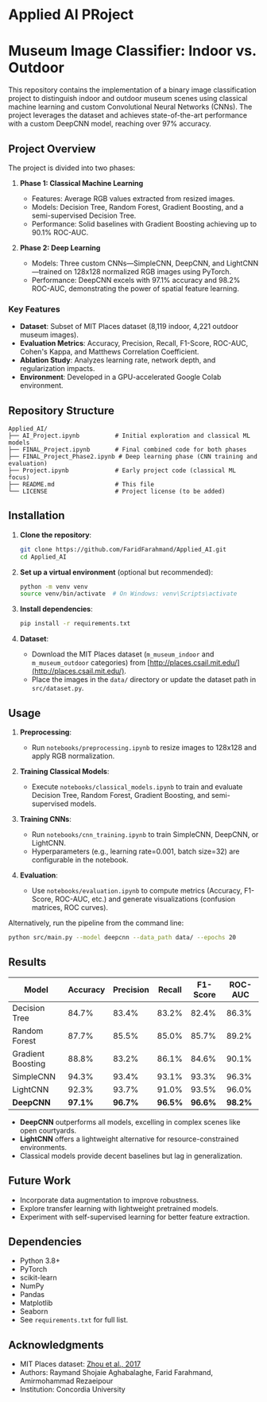 # Applied AI PRoject


# Museum Image Classifier: Indoor vs. Outdoor

This repository contains the implementation of a binary image classification project to distinguish indoor and outdoor museum scenes using classical machine learning and custom Convolutional Neural Networks (CNNs). The project leverages the dataset and achieves state-of-the-art performance with a custom DeepCNN model, reaching over 97% accuracy.

## Project Overview

The project is divided into two phases:

1. **Phase 1: Classical Machine Learning**
   - Features: Average RGB values extracted from resized images.
   - Models: Decision Tree, Random Forest, Gradient Boosting, and a semi-supervised Decision Tree.
   - Performance: Solid baselines with Gradient Boosting achieving up to 90.1% ROC-AUC.

2. **Phase 2: Deep Learning**
   - Models: Three custom CNNs—SimpleCNN, DeepCNN, and LightCNN—trained on 128x128 normalized RGB images using PyTorch.
   - Performance: DeepCNN excels with 97.1% accuracy and 98.2% ROC-AUC, demonstrating the power of spatial feature learning.

### Key Features
- **Dataset**: Subset of MIT Places dataset (8,119 indoor, 4,221 outdoor museum images).
- **Evaluation Metrics**: Accuracy, Precision, Recall, F1-Score, ROC-AUC, Cohen's Kappa, and Matthews Correlation Coefficient.
- **Ablation Study**: Analyzes learning rate, network depth, and regularization impacts.
- **Environment**: Developed in a GPU-accelerated Google Colab environment.

## Repository Structure

```
Applied_AI/
├── AI_Project.ipynb          # Initial exploration and classical ML models
├── FINAL_Project.ipynb       # Final combined code for both phases
├── FINAL_Project_Phase2.ipynb # Deep learning phase (CNN training and evaluation)
├── Project.ipynb             # Early project code (classical ML focus)
├── README.md                 # This file
└── LICENSE                   # Project license (to be added)
```

## Installation

1. **Clone the repository**:
   ```bash
   git clone https://github.com/FaridFarahmand/Applied_AI.git
   cd Applied_AI
   ```

2. **Set up a virtual environment** (optional but recommended):
   ```bash
   python -m venv venv
   source venv/bin/activate  # On Windows: venv\Scripts\activate
   ```

3. **Install dependencies**:
   ```bash
   pip install -r requirements.txt
   ```

4. **Dataset**:
   - Download the MIT Places dataset (`m_museum_indoor` and `m_museum_outdoor` categories) from [http://places.csail.mit.edu/](http://places.csail.mit.edu/).
   - Place the images in the `data/` directory or update the dataset path in `src/dataset.py`.

## Usage

1. **Preprocessing**:
   - Run `notebooks/preprocessing.ipynb` to resize images to 128x128 and apply RGB normalization.

2. **Training Classical Models**:
   - Execute `notebooks/classical_models.ipynb` to train and evaluate Decision Tree, Random Forest, Gradient Boosting, and semi-supervised models.

3. **Training CNNs**:
   - Run `notebooks/cnn_training.ipynb` to train SimpleCNN, DeepCNN, or LightCNN.
   - Hyperparameters (e.g., learning rate=0.001, batch size=32) are configurable in the notebook.

4. **Evaluation**:
   - Use `notebooks/evaluation.ipynb` to compute metrics (Accuracy, F1-Score, ROC-AUC, etc.) and generate visualizations (confusion matrices, ROC curves).

Alternatively, run the pipeline from the command line:
```bash
python src/main.py --model deepcnn --data_path data/ --epochs 20
```

## Results

| Model            | Accuracy | Precision | Recall | F1-Score | ROC-AUC |
|------------------|----------|-----------|--------|----------|---------|
| Decision Tree    | 84.7%    | 83.4%     | 83.2%  | 82.4%    | 86.3%   |
| Random Forest    | 87.7%    | 85.5%     | 85.0%  | 85.7%    | 89.2%   |
| Gradient Boosting| 88.8%    | 83.2%     | 86.1%  | 84.6%    | 90.1%   |
| SimpleCNN        | 94.3%    | 93.4%     | 93.1%  | 93.3%    | 96.3%   |
| LightCNN         | 92.3%    | 93.7%     | 91.0%  | 93.5%    | 96.0%   |
| **DeepCNN**      | **97.1%**| **96.7%** | **96.5%**| **96.6%**| **98.2%**|

- **DeepCNN** outperforms all models, excelling in complex scenes like open courtyards.
- **LightCNN** offers a lightweight alternative for resource-constrained environments.
- Classical models provide decent baselines but lag in generalization.

## Future Work
- Incorporate data augmentation to improve robustness.
- Explore transfer learning with lightweight pretrained models.
- Experiment with self-supervised learning for better feature extraction.

## Dependencies
- Python 3.8+
- PyTorch
- scikit-learn
- NumPy
- Pandas
- Matplotlib
- Seaborn
- See `requirements.txt` for full list.



## Acknowledgments
- MIT Places dataset: [Zhou et al., 2017](http://places.csail.mit.edu/)
- Authors: Raymand Shojaie Aghabalaghe, Farid Farahmand, Amirmohammad Rezaeipour
- Institution: Concordia University
